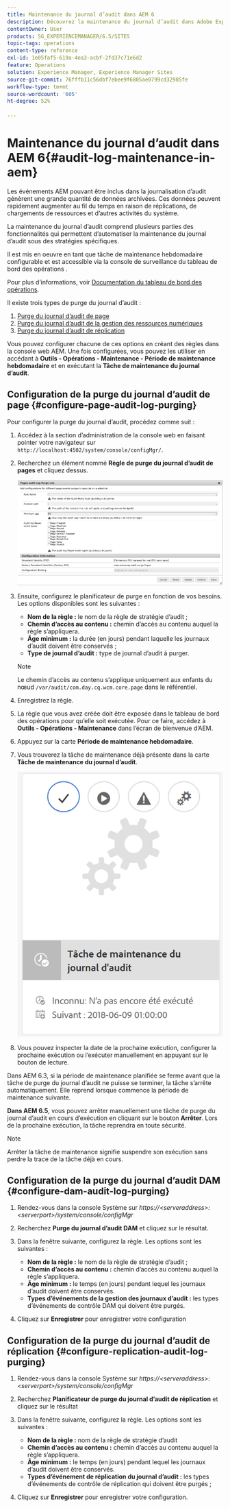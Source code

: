 ```yaml
---
title: Maintenance du journal d’audit dans AEM 6
description: Découvrez la maintenance du journal d’audit dans Adobe Experience Manager (AEM).
contentOwner: User
products: SG_EXPERIENCEMANAGER/6.5/SITES
topic-tags: operations
content-type: reference
exl-id: 1e05faf5-619a-4ea3-acbf-2fd37c71e6d2
feature: Operations
solution: Experience Manager, Experience Manager Sites
source-git-commit: 76fffb11c56dbf7ebee9f6805ae0799cd32985fe
workflow-type: tm+mt
source-wordcount: '605'
ht-degree: 52%

---
```


# Maintenance du journal d’audit dans AEM 6{#audit-log-maintenance-in-aem}

Les événements AEM pouvant être inclus dans la journalisation d’audit génèrent une grande quantité de données archivées. Ces données peuvent rapidement augmenter au fil du temps en raison de réplications, de chargements de ressources et d’autres activités du système.

La maintenance du journal d’audit comprend plusieurs parties des fonctionnalités qui permettent d’automatiser la maintenance du journal d’audit sous des stratégies spécifiques.

Il est mis en oeuvre en tant que tâche de maintenance hebdomadaire configurable et est accessible via la console de surveillance du tableau de bord des opérations .

Pour plus d’informations, voir [Documentation du tableau de bord des opérations](/help/sites-administering/operations-dashboard.md).

Il existe trois types de purge du journal d’audit :

1. [Purge du journal d’audit de page](/help/sites-administering/operations-audit-log.md#configure-page-audit-log-purging)
1. [Purge du journal d’audit de la gestion des ressources numériques](/help/sites-administering/operations-audit-log.md#configure-dam-audit-log-purging)
1. [Purge du journal d’audit de réplication](/help/sites-administering/operations-audit-log.md#configure-replication-audit-log-purging)

Vous pouvez configurer chacune de ces options en créant des règles dans la console web AEM. Une fois configurées, vous pouvez les utiliser en accédant à **Outils - Opérations - Maintenance - Période de maintenance hebdomadaire** et en exécutant la **Tâche de maintenance du journal d’audit**.

## Configuration de la purge du journal d’audit de page {#configure-page-audit-log-purging}

Pour configurer la purge du journal d’audit, procédez comme suit :

1. Accédez à la section d’administration de la console web en faisant pointer votre navigateur sur `http://localhost:4502/system/console/configMgr/`.

1. Recherchez un élément nommé **Règle de purge du journal d’audit de pages** et cliquez dessus.

   ![chlimage_1-365](assets/chlimage_1-365.png)

1. Ensuite, configurez le planificateur de purge en fonction de vos besoins. Les options disponibles sont les suivantes :

   * **Nom de la règle :** le nom de la règle de stratégie d’audit ;
   * **Chemin d’accès au contenu :** chemin d’accès au contenu auquel la règle s’appliquera.
   * **Âge minimum :** la durée (en jours) pendant laquelle les journaux d’audit doivent être conservés ;
   * **Type de journal d’audit :** type de journal d’audit à purger.

   >[!NOTE]
   >
   >Le chemin d’accès au contenu s’applique uniquement aux enfants du nœud `/var/audit/com.day.cq.wcm.core.page` dans le référentiel.

1. Enregistrez la règle.
1. La règle que vous avez créée doit être exposée dans le tableau de bord des opérations pour qu’elle soit exécutée. Pour ce faire, accédez à **Outils - Opérations - Maintenance** dans l’écran de bienvenue d’AEM.

1. Appuyez sur la carte **Période de maintenance hebdomadaire**.

1. Vous trouverez la tâche de maintenance déjà présente dans la carte **Tâche de maintenance du journal d’audit**.

   ![chlimage_1-366](assets/chlimage_1-366.png)

1. Vous pouvez inspecter la date de la prochaine exécution, configurer la prochaine exécution ou l’exécuter manuellement en appuyant sur le bouton de lecture.

Dans AEM 6.3, si la période de maintenance planifiée se ferme avant que la tâche de purge du journal d’audit ne puisse se terminer, la tâche s’arrête automatiquement. Elle reprend lorsque commence la période de maintenance suivante.

**Dans AEM 6.5**, vous pouvez arrêter manuellement une tâche de purge du journal d’audit en cours d’exécution en cliquant sur le bouton **Arrêter**. Lors de la prochaine exécution, la tâche reprendra en toute sécurité.

>[!NOTE]
>
>Arrêter la tâche de maintenance signifie suspendre son exécution sans perdre la trace de la tâche déjà en cours.

## Configuration de la purge du journal d’audit DAM {#configure-dam-audit-log-purging}

1. Rendez-vous dans la console Système sur *https://&lt;serveraddress>:&lt;serverport>/system/console/configMgr*
1. Recherchez **Purge du journal d’audit DAM** et cliquez sur le résultat.
1. Dans la fenêtre suivante, configurez la règle. Les options sont les suivantes :

   * **Nom de la règle :** le nom de la règle de stratégie d’audit ;
   * **Chemin d’accès au contenu :** chemin d’accès au contenu auquel la règle s’appliquera.
   * **Âge minimum :** le temps (en jours) pendant lequel les journaux d’audit doivent être conservés.
   * **Types d’événements de la gestion des journaux d’audit :** les types d’événements de contrôle DAM qui doivent être purgés.

1. Cliquez sur **Enregistrer** pour enregistrer votre configuration

## Configuration de la purge du journal d’audit de réplication  {#configure-replication-audit-log-purging}

1. Rendez-vous dans la console Système sur *https://&lt;serveraddress>:&lt;serverport>/system/console/configMgr*
1. Recherchez **Planificateur de purge du journal d’audit de réplication** et cliquez sur le résultat
1. Dans la fenêtre suivante, configurez la règle. Les options sont les suivantes :

   * **Nom de la règle :** nom de la règle de stratégie d’audit
   * **Chemin d’accès au contenu :** chemin d’accès au contenu auquel la règle s’appliquera.
   * **Âge minimum :** le temps (en jours) pendant lequel les journaux d’audit doivent être conservés.
   * **Types d’événement de réplication du journal d’audit :** les types d’événements de contrôle de réplication qui doivent être purgés ;

1. Cliquez sur **Enregistrer** pour enregistrer votre configuration.

